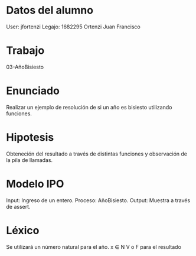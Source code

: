 # Datos del alumno
User: jfortenzi 
Legajo: 1682295
Ortenzi
Juan Francisco

# Trabajo
03-AñoBisiesto 

# Enunciado
Realizar un ejemplo de resolución de si un año es bisiesto utilizando funciones.

# Hipotesis
Obteneción del resultado a través de distintas funciones y observación de la pila de llamadas. 

# Modelo IPO
Input: Ingreso de un entero.
Proceso: AñoBisiesto.
Output: Muestra a través de assert.

# Léxico
Se utilizará un número natural para el año.
x ∈ N
V o F para el resultado 